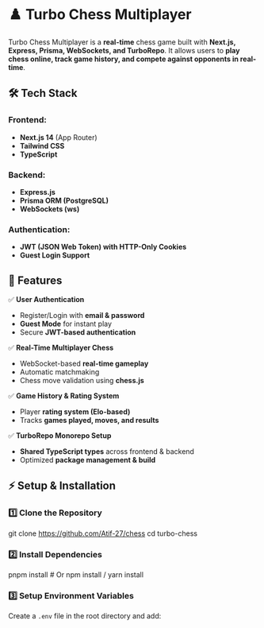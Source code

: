 # ♟️ Turbo Chess Multiplayer  

Turbo Chess Multiplayer is a **real-time** chess game built with **Next.js, Express, Prisma, WebSockets, and TurboRepo**. It allows users to **play chess online, track game history, and compete against opponents in real-time**.  

## 🛠️ Tech Stack  

### **Frontend:**  
- **Next.js 14** (App Router)  
- **Tailwind CSS**  
- **TypeScript**  

### **Backend:**  
- **Express.js**  
- **Prisma ORM (PostgreSQL)**  
- **WebSockets (ws)**  

### **Authentication:**  
- **JWT (JSON Web Token) with HTTP-Only Cookies**  
- **Guest Login Support**  

## 🚀 Features  

✅ **User Authentication**  
- Register/Login with **email & password**  
- **Guest Mode** for instant play  
- Secure **JWT-based authentication**  

✅ **Real-Time Multiplayer Chess**  
- WebSocket-based **real-time gameplay**  
- Automatic matchmaking  
- Chess move validation using **chess.js**  

✅ **Game History & Rating System**  
- Player **rating system (Elo-based)**  
- Tracks **games played, moves, and results**  

✅ **TurboRepo Monorepo Setup**  
- **Shared TypeScript types** across frontend & backend  
- Optimized **package management & build**  


## ⚡ Setup & Installation  

### 1️⃣ **Clone the Repository**  
git clone https://github.com/Atif-27/chess
cd turbo-chess

### 2️⃣ **Install Dependencies**  
pnpm install  # Or npm install / yarn install

### 3️⃣ **Setup Environment Variables**  
Create a `.env` file in the root directory and add:  

